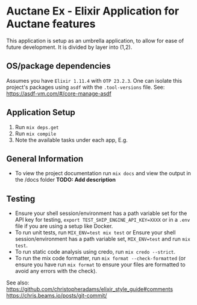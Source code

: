 # Auctane Ex - Elixir Application for Auctane features

This application is setup as an umbrella application, to allow for ease of future development. It is divided by layer into (1,2).

## OS/package dependencies
Assumes you have `Elixir 1.11.4` with `OTP 23.2.3`. One can isolate this project's packages using `asdf` with the `.tool-versions` file.
See: https://asdf-vm.com/#/core-manage-asdf

## Application Setup
1. Run `mix deps.get`
1. Run `mix compile`
1. Note the available tasks under each app, E.g.

## General Information
- To view the project documentation run `mix docs` and view the output in the /docs folder
**TODO: Add description**

## Testing
- Ensure your shell session/environment has a path variable set for the API key for testing, `export TEST_SHIP_ENGINE_API_KEY=XXXX` or in a `.env` file if you are using a setup like Docker.
- To run unit tests, run `MIX_ENV=test mix test` or Ensure your shell session/environment has a path variable set, `MIX_ENV=test` and run `mix test`.
- To run static code analysis using credo, run `mix credo --strict`.
- To run the mix code formatter, run `mix format --check-formatted` (or ensure you have run `mix format` to ensure your files are formatted to avoid any errors with the check).

See also: https://github.com/christopheradams/elixir_style_guide#comments
https://chris.beams.io/posts/git-commit/
